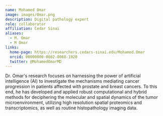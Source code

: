 ```yaml
---
name: Mohamed Omar
image: images/Omar.png
description: Digital pathology expert
role: collaborator
affiliation: Cedar Sinai
aliases:
  - M. Omar
  - M Omar
links:
  home-page: https://researchers.cedars-sinai.edu/Mohamed.Omar
  orcid: 00000000-0002-8068-1920
  twitter: @MohamedOmarMD
---
```


Dr. Omar's research focuses on harnessing the power of artificial intelligence (AI) to investigate the mechanisms mediating cancer progression in patients affected with prostate and breast cancers. To this end, he has developed and applied robust computational and hybrid methods for deciphering the molecular and spatial dynamics of the tumor microenvironment, utilizing high resolution spatial proteomics and transcriptomics, as well as routine histopathology imaging data. 

